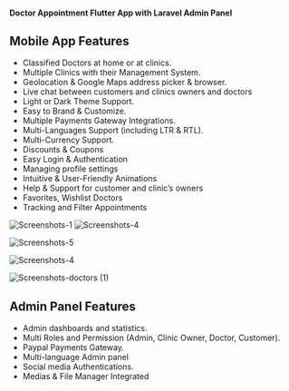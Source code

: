 #### Doctor Appointment Flutter App with Laravel Admin Panel

## Mobile App Features


* Classified Doctors at home or at clinics.
* Multiple Clinics with their Management System.
* Geolocation & Google Maps address picker & browser.
* Live chat between customers and clinics owners and doctors
* Light or Dark Theme Support.
* Easy to Brand & Customize.
* Multiple Payments Gateway Integrations.
* Multi-Languages Support (including LTR & RTL).
* Multi-Currency Support.
* Discounts & Coupons
* Easy Login & Authentication
* Managing profile settings
* Intuitive & User-Friendly Animations
* Help & Support for customer and clinic’s owners
* Favorites, Wishlist Doctors
* Tracking and Filter Appointments


![Screenshots-1](https://github.com/Shazaib-Danish/doctor_appointment_app_with_admin/assets/75744833/25fb032e-9a0e-4332-a296-369a0d8d5fee) ![Screenshots-4](https://github.com/Shazaib-Danish/doctor_appointment_app_with_admin/assets/75744833/f8e28a81-2e42-4ee2-88f0-953ff06b2594)



![Screenshots-5](https://github.com/Shazaib-Danish/doctor_appointment_app_with_admin/assets/75744833/eaf043e1-b91d-4b8a-a084-94864e79f017)

![Screenshots-4](https://github.com/Shazaib-Danish/doctor_appointment_app_with_admin/assets/75744833/d39df98d-03ef-402f-855b-bd7591e6447b)


![Screenshots-doctors (1)](https://github.com/Shazaib-Danish/doctor_appointment_app_with_admin/assets/75744833/cae5ffb2-5465-4783-a031-32adb4509a02)


## Admin Panel Features

* Admin dashboards and statistics.
* Multi Roles and Permission (Admin, Clinic Owner, Doctor, Customer).
* Paypal Payments Gateway.
* Multi-language Admin panel
* Social media Authentications.
* Medias & File Manager Integrated

